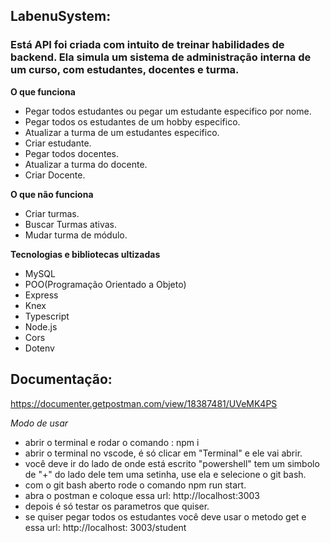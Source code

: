 ## LabenuSystem:


### Está API foi criada com intuito de treinar habilidades de backend. Ela simula um sistema de administração interna de um curso, com estudantes, docentes e turma.

**O que funciona**
- Pegar todos estudantes ou pegar um estudante especifico por nome.
- Pegar todos os estudantes de um hobby especifico.
- Atualizar a turma de um estudantes especifico.
- Criar estudante.
- Pegar todos docentes.
- Atualizar a turma do docente.
- Criar Docente.

**O que não funciona**
- Criar turmas.
- Buscar Turmas ativas.
- Mudar turma de módulo.

**Tecnologias e bibliotecas ultizadas**
- MySQL
- POO(Programação Orientado a Objeto)
- Express
- Knex
- Typescript
- Node.js
- Cors
- Dotenv


## Documentação:
https://documenter.getpostman.com/view/18387481/UVeMK4PS

*Modo de usar*
- abrir o terminal e rodar o comando : npm i 
- abrir o terminal no vscode, é só clicar em "Terminal" e ele vai abrir. 
- você deve ir do lado de onde está escrito "powershell" tem um simbolo de "+" do lado dele tem uma setinha, use ela e selecione o git bash.
- com o git bash aberto rode o comando npm run start. 
- abra o postman e coloque essa url: http://localhost:3003 
- depois é só testar os parametros que quiser.
- se quiser pegar todos os estudantes você deve usar o metodo get e essa url: http://localhost: 3003/student
